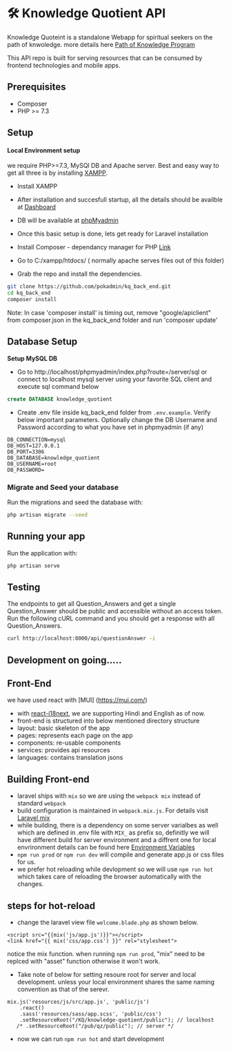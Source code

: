 # 🛠️ Knowledge Quotient API

Knowledge Quoteint is a standalone Webapp for spiritual seekers on the path of knwoledge. more details here [Path of Knowledge Program ](https://oormi.in/pokp/index.php)

This API repo is built for serving resources that can be consumed by frontend technologies and mobile apps.



## Prerequisites

- Composer
- PHP >= 7.3


## Setup

#### Local Environment setup

we require PHP>=7.3, MySQl DB and Apache server.
Best and easy way to get all three is by installing [XAMPP](https://www.apachefriends.org/download.html).
- Install XAMPP
- After installation and succesfull startup, all the details should be availble at [Dashboard](http://localhost/dashboard)
- DB will be available at  [phpMyadmin](http://localhost/phpmyadmin/)
- Once this basic setup is done, lets get ready for Laravel installation  
- Install Composer - dependancy manager for PHP  [Link](https://getcomposer.org/)
- Go to C:/xampp/htdocs/ ( normally apache serves files out of this folder) 

- Grab the repo and install the dependencies.

```bash
git clone https://github.com/pokadmin/kq_back_end.git
cd kq_back_end
composer install
```
Note: In case 'composer install' is timing out, remove "google/apiclient" from composer.json in the kq_back_end folder and run 'composer update'

## Database Setup
**Setup MySQL DB**
- Go to http://localhost/phpmyadmin/index.php?route=/server/sql or connect to localhost mysql server using your favorite SQL client and execute sql command below 

```sql
create DATABASE knowledge_quotient
```

- Create .env file inside kq_back_end folder from `.env.example`. Verify below important parameters. Optionally change the DB Username and Password according to what you have set in phpmyadmin (if any) 
```
DB_CONNECTION=mysql
DB_HOST=127.0.0.1
DB_PORT=3306
DB_DATABASE=knowledge_quotient
DB_USERNAME=root
DB_PASSWORD=
```


### Migrate and Seed your database

Run the migrations and seed the database with:

```bash
php artisan migrate --seed
```

## Running your app

Run the application with:

```bash
php artisan serve
```



## Testing

The endpoints to get all Question_Answers and get a single Question_Answer should be public and accessible without an access token. Run the following cURL command and you should get a response with all Question_Answers.

```bash
curl http://localhost:8000/api/questionAnswer -i
```
## Development on going.....



## Front-End
we have used react with [MUI] (https://mui.com/)
- with [react-i18next](https://react.i18next.com/), we are supporting Hindi and English as of now.
- front-end is structured into below mentioned directory structure
- layout: basic skeleton of the app
- pages: represents each page on the app
- components: re-usable components
- services: provides api resources
- languages: contains translation jsons

## Building Front-end
- laravel ships with `mix` so we are using the `webpack mix` instead of standard `webpack`
- build configuration is maintained in `webpack.mix.js`. For details visit [Laravel mix](https://laravel.com/docs/8.x/mix)
- while building, there is a dependency on some server varialbes as well which are defined in .env file with `MIX_` as prefix so, definitly we will have different build for server environment and a diffrent one for local envrironment details can be found here [Environment Variables](https://laravel.com/docs/8.x/mix#environment-variables)
- `npm run prod` or `npm run dev` will compile and generate app.js or css files for us.
- we prefer hot reloading while devlopment so we will use `npm run hot` which takes care of reloading the browser automatically with the changes.

## steps for hot-reload
- change the laravel view file `welcome.blade.php` as shown below.
```
<script src="{{mix('js/app.js')}}"></script>
<link href="{{ mix('css/app.css') }}" rel="stylesheet">
```
notice the mix function. when running `npm run prod`, "mix" need to be replced with "asset" function otherwise it won't work.

- Take note of below for setting resoure root for server and local development. unless your local environment shares the same naming convention as that of the serevr.

```
mix.js('resources/js/src/app.js', 'public/js')
    .react()
    .sass('resources/sass/app.scss', 'public/css')
    .setResourceRoot("/KQ/knowledge-quotient/public"); // localhost
   /* .setResourceRoot("/pub/qz/public"); // server */

```   
- now we can run `npm run hot` and start development
